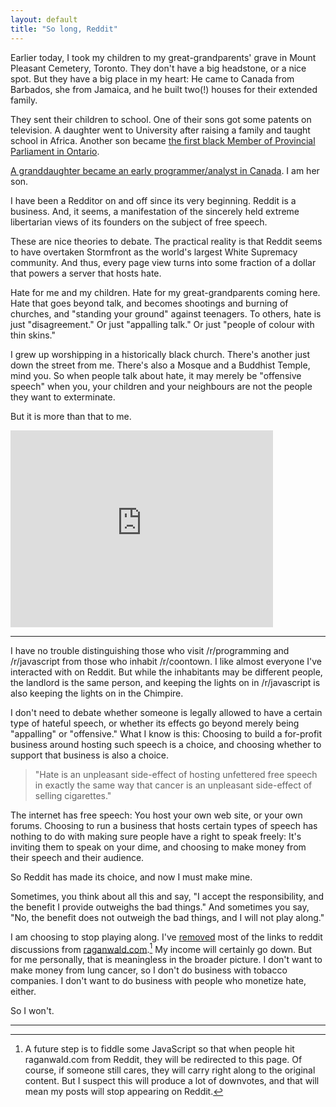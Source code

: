 ```yaml
---
layout: default
title: "So long, Reddit"
---
```


Earlier today, I took my children to my great-grandparents' grave in Mount Pleasant Cemetery, Toronto. They don't have a big headstone, or a nice spot. But they have a big place in my heart: He came to Canada from Barbados, she from Jamaica, and he built two(!) houses for their extended family.

They sent their children to school. One of their sons got some patents on television. A daughter went to University after raising a family and taught school in Africa. Another son became [the first black Member of Provincial Parliament in Ontario][2].

[A granddaughter became an early programmer/analyst in Canada][1]. I am her son.

[1]: http://braythwayt.com/posterous/2012/03/29/a-womans-story.html
[2]: http://blackhistorycanada.ca/profiles.php?themeid=20&id=14

I have been a Redditor on and off since its very beginning. Reddit is a business. And, it seems, a manifestation of the sincerely held extreme libertarian views of its founders on the subject of free speech.

These are nice theories to debate. The practical reality is that Reddit seems to have overtaken Stormfront as the world's largest White Supremacy community. And thus, every page view turns into some fraction of a dollar that powers a server that hosts hate.

Hate for me and my children. Hate for my great-grandparents coming here. Hate that goes beyond talk, and becomes shootings and burning of churches, and "standing your ground" against teenagers. To others, hate is just "disagreement." Or just "appalling talk." Or just "people of colour with thin skins."

I grew up worshipping in a historically black church. There's another just down the street from me. There's also a Mosque and a Buddhist Temple, mind you. So when people talk about hate, it may merely be "offensive speech" when you, your children and your neighbours are not the people they want to exterminate.

But it is more than that to me.

<iframe width="420" height="315" src="https://www.youtube.com/embed/h4ZyuULy9zs" frameborder="0" allowfullscreen></iframe>

---

I have no trouble distinguishing those who visit /r/programming and /r/javascript from those who inhabit /r/coontown. I like almost everyone I've interacted with on Reddit. But while the inhabitants may be different people, the landlord is the same person, and keeping the lights on in /r/javascript is also keeping the lights on in the Chimpire.

I don't need to debate whether someone is legally allowed to have a certain type of hateful speech, or whether its effects go beyond merely being "appalling" or "offensive." What I know is this: Choosing to build a for-profit business around hosting such speech is a choice, and choosing whether to support that business is also a choice.

> "Hate is an unpleasant side-effect of hosting unfettered free speech in exactly the same way that cancer is an unpleasant side-effect of selling cigarettes."

The internet has free speech: You host your own web site, or your own forums. Choosing to run a business that hosts certain types of speech has nothing to do with making sure people have a right to speak freely: It's inviting them to speak on your dime, and choosing to make money from their speech and their audience.

So Reddit has made its choice, and now I must make mine.

Sometimes, you think about all this and say, "I accept the responsibility, and the benefit I provide outweighs the bad things." And sometimes you say, "No, the benefit does not outweigh the bad things, and I will not play along."

I am choosing to stop playing along. I've [removed](https://github.com/raganwald/raganwald.github.com/commit/7189fb3b7cf9c6a776e0f0eecd45ee157cbc2c87) most of the links to reddit discussions from [raganwald.com](http://raganwald.com).[^soon] My income will certainly go down. But for me personally, that is meaningless in the broader picture. I don't want to make money from lung cancer, so I don't do business with tobacco companies. I don't want to do business with people who monetize hate, either.

[^soon]: A future step is to fiddle some JavaScript so that when people hit raganwald.com from Reddit, they will be redirected to this page. Of course, if someone still cares, they will carry right along to the original content. But I suspect this will produce a lot of downvotes, and that will mean my posts will stop appearing on Reddit.

So I won't.

---
